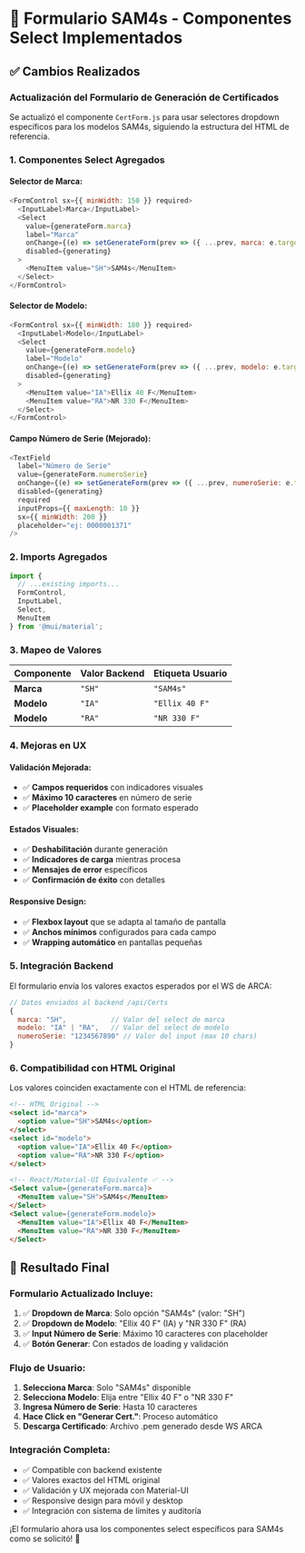 # 🔧 Formulario SAM4s - Componentes Select Implementados

## ✅ **Cambios Realizados**

### **Actualización del Formulario de Generación de Certificados**

Se actualizó el componente `CertForm.js` para usar selectores dropdown específicos para los modelos SAM4s, siguiendo la estructura del HTML de referencia.

### **1. Componentes Select Agregados**

#### **Selector de Marca:**
```javascript
<FormControl sx={{ minWidth: 150 }} required>
  <InputLabel>Marca</InputLabel>
  <Select
    value={generateForm.marca}
    label="Marca"
    onChange={(e) => setGenerateForm(prev => ({ ...prev, marca: e.target.value }))}
    disabled={generating}
  >
    <MenuItem value="SH">SAM4s</MenuItem>
  </Select>
</FormControl>
```

#### **Selector de Modelo:**
```javascript
<FormControl sx={{ minWidth: 180 }} required>
  <InputLabel>Modelo</InputLabel>
  <Select
    value={generateForm.modelo}
    label="Modelo" 
    onChange={(e) => setGenerateForm(prev => ({ ...prev, modelo: e.target.value }))}
    disabled={generating}
  >
    <MenuItem value="IA">Ellix 40 F</MenuItem>
    <MenuItem value="RA">NR 330 F</MenuItem>
  </Select>
</FormControl>
```

#### **Campo Número de Serie (Mejorado):**
```javascript
<TextField
  label="Número de Serie"
  value={generateForm.numeroSerie}
  onChange={(e) => setGenerateForm(prev => ({ ...prev, numeroSerie: e.target.value }))}
  disabled={generating}
  required
  inputProps={{ maxLength: 10 }}
  sx={{ minWidth: 200 }}
  placeholder="ej: 0000001371"
/>
```

### **2. Imports Agregados**

```javascript
import {
  // ...existing imports...
  FormControl,
  InputLabel,
  Select,
  MenuItem
} from '@mui/material';
```

### **3. Mapeo de Valores**

| Componente | Valor Backend | Etiqueta Usuario |
|------------|---------------|------------------|
| **Marca**  | `"SH"`       | `"SAM4s"`        |
| **Modelo** | `"IA"`       | `"Ellix 40 F"`   |
| **Modelo** | `"RA"`       | `"NR 330 F"`     |

### **4. Mejoras en UX**

#### **Validación Mejorada:**
- ✅ **Campos requeridos** con indicadores visuales
- ✅ **Máximo 10 caracteres** en número de serie
- ✅ **Placeholder example** con formato esperado

#### **Estados Visuales:**
- ✅ **Deshabilitación** durante generación
- ✅ **Indicadores de carga** mientras procesa
- ✅ **Mensajes de error** específicos
- ✅ **Confirmación de éxito** con detalles

#### **Responsive Design:**
- ✅ **Flexbox layout** que se adapta al tamaño de pantalla
- ✅ **Anchos mínimos** configurados para cada campo
- ✅ **Wrapping automático** en pantallas pequeñas

### **5. Integración Backend**

El formulario envía los valores exactos esperados por el WS de ARCA:

```javascript
// Datos enviados al backend /api/Certs
{
  marca: "SH",           // Valor del select de marca
  modelo: "IA" | "RA",   // Valor del select de modelo  
  numeroSerie: "1234567890" // Valor del input (max 10 chars)
}
```

### **6. Compatibilidad con HTML Original**

Los valores coinciden exactamente con el HTML de referencia:

```html
<!-- HTML Original -->
<select id="marca">
  <option value="SH">SAM4s</option>
</select>
<select id="modelo">
  <option value="IA">Ellix 40 F</option>
  <option value="RA">NR 330 F</option>
</select>

<!-- React/Material-UI Equivalente ✅ -->
<Select value={generateForm.marca}>
  <MenuItem value="SH">SAM4s</MenuItem>
</Select>
<Select value={generateForm.modelo}>
  <MenuItem value="IA">Ellix 40 F</MenuItem>
  <MenuItem value="RA">NR 330 F</MenuItem>
</Select>
```

## 🎯 **Resultado Final**

### **Formulario Actualizado Incluye:**
1. ✅ **Dropdown de Marca**: Solo opción "SAM4s" (valor: "SH")
2. ✅ **Dropdown de Modelo**: "Ellix 40 F" (IA) y "NR 330 F" (RA)
3. ✅ **Input Número de Serie**: Máximo 10 caracteres con placeholder
4. ✅ **Botón Generar**: Con estados de loading y validación

### **Flujo de Usuario:**
1. **Selecciona Marca**: Solo "SAM4s" disponible
2. **Selecciona Modelo**: Elija entre "Ellix 40 F" o "NR 330 F"
3. **Ingresa Número de Serie**: Hasta 10 caracteres
4. **Hace Click en "Generar Cert."**: Proceso automático
5. **Descarga Certificado**: Archivo .pem generado desde WS ARCA

### **Integración Completa:**
- ✅ Compatible con backend existente
- ✅ Valores exactos del HTML original
- ✅ Validación y UX mejorada con Material-UI
- ✅ Responsive design para móvil y desktop
- ✅ Integración con sistema de límites y auditoría

¡El formulario ahora usa los componentes select específicos para SAM4s como se solicitó! 🚀